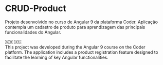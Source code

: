 # CRUD-Product
Projeto desenvolvido no curso de Angular 9 da plataforma Coder. 
Aplicação contempla um cadastro de produto para aprendizagem das principais funcionalidades do Angular.

:uk: :us: <br>
This project was developed during the Angular 9 course on the Coder platform. The application includes a product registration feature designed to facilitate the learning of key Angular functionalities.<br>




